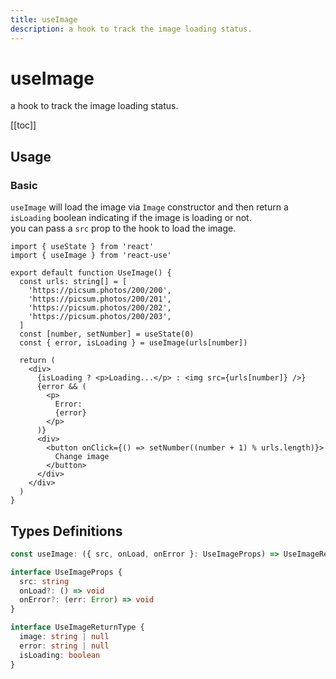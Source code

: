 ```yaml
---
title: useImage
description: a hook to track the image loading status.
---
```


# useImage

a hook to track the image loading status.

[[toc]]

## Usage

### Basic

`useImage` will load the image via `Image` constructor and then return a `isLoading` boolean indicating if the image is loading or not.
<br />
you can pass a `src` prop to the hook to load the image.

```tsx
import { useState } from 'react'
import { useImage } from 'react-use'

export default function UseImage() {
  const urls: string[] = [
    'https://picsum.photos/200/200',
    'https://picsum.photos/200/201',
    'https://picsum.photos/200/202',
    'https://picsum.photos/200/203',
  ]
  const [number, setNumber] = useState(0)
  const { error, isLoading } = useImage(urls[number])

  return (
    <div>
      {isLoading ? <p>Loading...</p> : <img src={urls[number]} />}
      {error && (
        <p>
          Error:
          {error}
        </p>
      )}
      <div>
        <button onClick={() => setNumber((number + 1) % urls.length)}>
          Change image
        </button>
      </div>
    </div>
  )
}
```

<div>
<div ref="demo"></div>
</div>

## Types Definitions

```ts
const useImage: ({ src, onLoad, onError }: UseImageProps) => UseImageReturnType

interface UseImageProps {
  src: string
  onLoad?: () => void
  onError?: (err: Error) => void
}

interface UseImageReturnType {
  image: string | null
  error: string | null
  isLoading: boolean
}
```

<script setup>
import { createElement } from 'react'
import { createRoot } from 'react-dom/client'
import { ref, onMounted } from 'vue'
import UseImage from './use-image.tsx'

const demo = ref()

onMounted(() => {
  const root = createRoot(demo.value)
  root.render(createElement(UseImage, {}, null))
})

</script>
